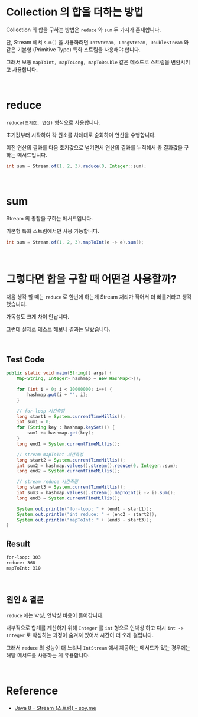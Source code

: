 # Collection 의 합을 더하는 방법

Collection 의 합을 구하는 방법은 `reduce` 와 `sum` 두 가지가 존재합니다.

단, Stream 에서 `sum()` 을 사용하려면 `IntStream, LongStream, DoubleStream` 와 같은 기본형 (Primitive Type) 특화 스트림을 사용해야 합니다.

그래서 보통 `mapToInt, mapToLong, mapToDouble` 같은 메소드로 스트림을 변환시키고 사용합니다.

<br>

# reduce

`reduce(초기값, 연산)` 형식으로 사용합니다.

초기값부터 시작하여 각 원소를 차례대로 순회하며 연산을 수행합니다.

이전 연산의 결과를 다음 초기값으로 넘기면서 연산의 결과를 누적해서 총 결과값을 구하는 메서드입니다.

```java
int sum = Stream.of(1, 2, 3).reduce(0, Integer::sum);
```

<br>

# sum

Stream 의 총합을 구하는 메서드입니다.

기본형 특화 스트림에서만 사용 가능합니다.

```java
int sum = Stream.of(1, 2, 3).mapToInt(e -> e).sum();
```

<br>

# 그렇다면 합을 구할 때 어떤걸 사용할까?

처음 생각 할 때는 `reduce` 로 한번에 하는게 Stream 처리가 적어서 더 빠를거라고 생각했습니다.

가독성도 크게 차이 안납니다.

그런데 실제로 테스트 해보니 결과는 달랐습니다.

<br>

## Test Code

```java
public static void main(String[] args) {
    Map<String, Integer> hashmap = new HashMap<>();

    for (int i = 0; i < 10000000; i++) {
        hashmap.put(i + "", i);
    }

    // for-loop 시간측정
    long start1 = System.currentTimeMillis();
    int sum1 = 0;
    for (String key : hashmap.keySet()) {
        sum1 += hashmap.get(key);
    }
    long end1 = System.currentTimeMillis();

    // stream mapToInt 시간측정
    long start2 = System.currentTimeMillis();
    int sum2 = hashmap.values().stream().reduce(0, Integer::sum);
    long end2 = System.currentTimeMillis();

    // stream reduce 시간측정
    long start3 = System.currentTimeMillis();
    int sum3 = hashmap.values().stream().mapToInt(i -> i).sum();
    long end3 = System.currentTimeMillis();

    System.out.println("for-loop: " + (end1 - start1));
    System.out.println("int reduce: " + (end2 - start2));
    System.out.println("mapToInt: " + (end3 - start3));
}
```

## Result

```html
for-loop: 303
reduce: 368
mapToInt: 310
```

<br>

## 원인 & 결론

`reduce` 에는 박싱, 언박싱 비용이 들어갑니다.

내부적으로 합계를 계산하기 위해 `Integer` 를 `int` 형으로 언박싱 하고 다시 `int -> Integer` 로 박싱하는 과정이 숨겨져 있어서 시간이 더 오래 걸립니다.

그래서 `reduce` 의 성능이 더 느리니 `IntStream` 에서 제공하는 메서드가 있는 경우에는 해당 메서드를 사용하는 게 유용합니다.

<br>

# Reference

- [Java 8 - Stream (스트림) - soy.me](https://soy.me/2017/06/14/java8-stream/)
